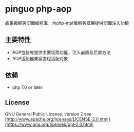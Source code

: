 # pinguo php-aop

品果微服务切面编程库，为php-msf微服务框架提供切面注入功能

## 主要特性

* AOP包装库提供主要切面功能，注入前置及后置方法
* AOP适配器兼容协程适配对象

## 依赖

* php 7.0 or later

## License

GNU General Public License, version 2 see [http://www.apache.org/licenses/LICENSE-2.0.html](https://www.gnu.org/licenses/gpl-2.0.html)


